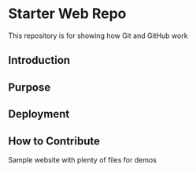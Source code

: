 # Starter Web Repo

This repository is for showing how Git and GitHub work

## Introduction

## Purpose

## Deployment

## How to Contribute
Sample website with plenty of files for demos
